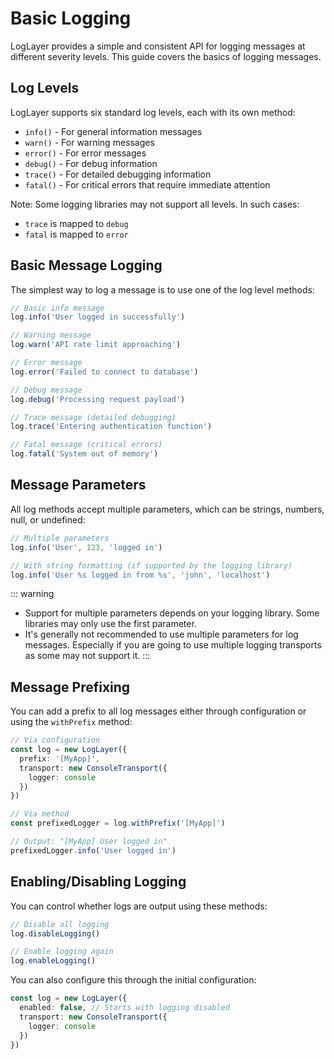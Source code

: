 # Basic Logging

LogLayer provides a simple and consistent API for logging messages at different severity levels. This guide covers the basics of logging messages.

## Log Levels

LogLayer supports six standard log levels, each with its own method:

- `info()` - For general information messages
- `warn()` - For warning messages
- `error()` - For error messages
- `debug()` - For debug information
- `trace()` - For detailed debugging information
- `fatal()` - For critical errors that require immediate attention

Note: Some logging libraries may not support all levels. In such cases:
- `trace` is mapped to `debug`
- `fatal` is mapped to `error`

## Basic Message Logging

The simplest way to log a message is to use one of the log level methods:

```typescript
// Basic info message
log.info('User logged in successfully')

// Warning message
log.warn('API rate limit approaching')

// Error message
log.error('Failed to connect to database')

// Debug message
log.debug('Processing request payload')

// Trace message (detailed debugging)
log.trace('Entering authentication function')

// Fatal message (critical errors)
log.fatal('System out of memory')
```

## Message Parameters

All log methods accept multiple parameters, which can be strings, numbers, null, or undefined:

```typescript
// Multiple parameters
log.info('User', 123, 'logged in')

// With string formatting (if supported by the logging library)
log.info('User %s logged in from %s', 'john', 'localhost')
```

::: warning
- Support for multiple parameters depends on your logging library. Some libraries may only use the first parameter.
- It's generally not recommended to use multiple parameters for log messages. Especially if you are going to use multiple logging transports as some may not support it.
:::

## Message Prefixing

You can add a prefix to all log messages either through configuration or using the `withPrefix` method:

```typescript
// Via configuration
const log = new LogLayer({
  prefix: '[MyApp]',
  transport: new ConsoleTransport({
    logger: console
  })
})

// Via method
const prefixedLogger = log.withPrefix('[MyApp]')

// Output: "[MyApp] User logged in"
prefixedLogger.info('User logged in')
```

## Enabling/Disabling Logging

You can control whether logs are output using these methods:

```typescript
// Disable all logging
log.disableLogging()

// Enable logging again
log.enableLogging()
```

You can also configure this through the initial configuration:

```typescript
const log = new LogLayer({
  enabled: false, // Starts with logging disabled
  transport: new ConsoleTransport({
    logger: console
  })
})
```
